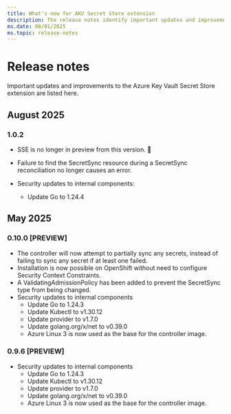 ```yaml
---
title: What's new for AKV Secret Store extension
description: The release notes identify important updates and improvements in the Azure Key Vault Secret Store extension.
ms.date: 08/01/2025
ms.topic: release-notes
---
```


# Release notes
Important updates and improvements to the Azure Key Vault Secret Store extension are listed here.

## August 2025
### 1.0.2
- SSE is no longer in preview from this version. 🎉
- Failure to find the SecretSync resource during a SecretSync reconciliation no longer causes an error.
- Security updates to internal components:

    - Update Go to 1.24.4

## May 2025
### 0.10.0 [PREVIEW]
- The controller will now attempt to partially sync any secrets, instead of failing to sync any secret if at least one failed.
- Installation is now possible on OpenShift without need to configure Security Context Constraints.
- A ValidatingAdmissionPolicy has been added to prevent the SecretSync type from being changed.
- Security updates to internal components
    - Update Go to 1.24.3
    - Update Kubectl to v1.30.12
    - Update provider to v1.7.0
    - Update golang.org/x/net to v0.39.0
    - Azure Linux 3 is now used as the base for the controller image.

### 0.9.6 [PREVIEW]
- Security updates to internal components
    - Update Go to 1.24.3
    - Update Kubectl to v1.30.12
    - Update provider to v1.7.0
    - Update golang.org/x/net to v0.39.0
    - Azure Linux 3 is now used as the base for the controller image.





